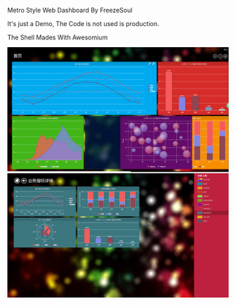 Metro Style Web Dashboard By FreezeSoul

It's just a Demo, The Code is not used is production.

The Shell Mades With Awesomium

<img src="2.png"/>
<br/>
<img src="1.png"/>
